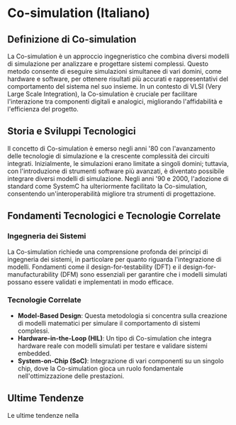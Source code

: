 # Co-simulation (Italiano)

## Definizione di Co-simulation
La Co-simulation è un approccio ingegneristico che combina diversi modelli di simulazione per analizzare e progettare sistemi complessi. Questo metodo consente di eseguire simulazioni simultanee di vari domini, come hardware e software, per ottenere risultati più accurati e rappresentativi del comportamento del sistema nel suo insieme. In un contesto di VLSI (Very Large Scale Integration), la Co-simulation è cruciale per facilitare l'interazione tra componenti digitali e analogici, migliorando l'affidabilità e l'efficienza del progetto.

## Storia e Sviluppi Tecnologici
Il concetto di Co-simulation è emerso negli anni '80 con l'avanzamento delle tecnologie di simulazione e la crescente complessità dei circuiti integrati. Inizialmente, le simulazioni erano limitate a singoli domini; tuttavia, con l'introduzione di strumenti software più avanzati, è diventato possibile integrare diversi modelli di simulazione. Negli anni '90 e 2000, l'adozione di standard come SystemC ha ulteriormente facilitato la Co-simulation, consentendo un'interoperabilità migliore tra strumenti di progettazione.

## Fondamenti Tecnologici e Tecnologie Correlate
### Ingegneria dei Sistemi
La Co-simulation richiede una comprensione profonda dei principi di ingegneria dei sistemi, in particolare per quanto riguarda l'integrazione di modelli. Fondamenti come il design-for-testability (DFT) e il design-for-manufacturability (DFM) sono essenziali per garantire che i modelli simulati possano essere validati e implementati in modo efficace.

### Tecnologie Correlate
- **Model-Based Design**: Questa metodologia si concentra sulla creazione di modelli matematici per simulare il comportamento di sistemi complessi.
- **Hardware-in-the-Loop (HIL)**: Un tipo di Co-simulation che integra hardware reale con modelli simulati per testare e validare sistemi embedded.
- **System-on-Chip (SoC)**: Integrazione di vari componenti su un singolo chip, dove la Co-simulation gioca un ruolo fondamentale nell'ottimizzazione delle prestazioni.

## Ultime Tendenze
Le ultime tendenze nella